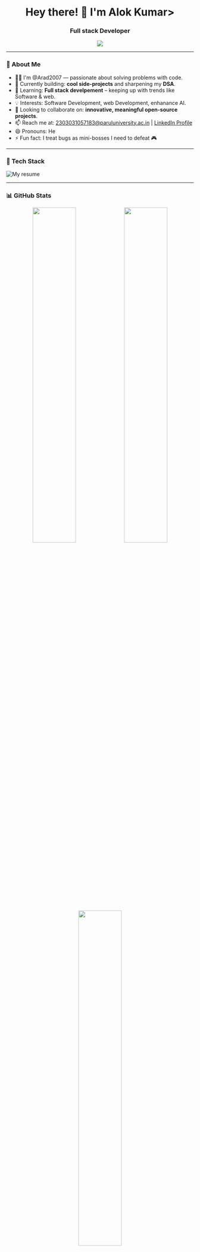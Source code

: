 <h1 align="center">Hey there! 👋 I'm Alok Kumar>
<h3 align="center"> Full stack Developer </h3>

<p align="center">
  <img src="https://myways-public-data-prod.s3.ap-south-1.amazonaws.com/myways-resource-library/blogs/roadmap-to-become-a-full-stack-developer_Image_blogs.png alt="Typing SVG" />
</p>

---

### 🧠 About Me

- 👨‍💻 I'm @Arad2007 — passionate about solving problems with code.
- 🔭 Currently building: **cool side-projects** and sharpening my **DSA**.
- 🌱 Learning: **Full stack develpement** – keeping up with trends like Software & web.
- 💡 Interests: Software Development, web Development, enhanance AI. 
- 🤝 Looking to collaborate on: **innovative, meaningful open-source projects**.
- 📫 Reach me at: 2303031057183@paruluniversity.ac.in | [LinkedIn Profile](https://www.linkedin.com/in/alok-kumar-208b12262/)
- 😄 Pronouns: He
- ⚡ Fun fact: I treat bugs as mini-bosses I need to defeat 🎮

---

### 💼 Tech Stack

![My resume](https://arad2007.github.io/resume/)

---

### 📊 GitHub Stats

<p align="center">
  <img src="https://github-readme-stats.vercel.app/api?username=Arad2007&show_icons=true&theme=tokyonight" width="48%"/>
  <img src="https://github-readme-streak-stats.herokuapp.com?user=Arad2007&theme=tokyonight" width="48%"/>
</p>

<p align="center">
  <img src="https://github-readme-stats.vercel.app/api/top-langs/?username=Arad2007&layout=compact&theme=tokyonight" width="48%"/>
</p>

---

### 🧩 Currently Working On

- 🚀 Personal projects to apply new tech
- 📝 Writing clean, efficient, and maintainable code
- 📚 Participating in coding challenges on LeetCode & HackerRank & Hackathon.

---

### 📫 Let’s Connect!

<p align="center">
  <a href="https://linkedin.com/in/your-link" target="_blank"><img src="https://img.shields.io/badge/LinkedIn-blue?style=for-the-badge&logo=linkedin"></a>
  <a href="mailto:youremail@example.com"><img src="https://img.shields.io/badge/Gmail-red?style=for-the-badge&logo=gmail&logoColor=white"></a>
  <a href="https://github.com/Arad2007"><img src="https://img.shields.io/badge/GitHub-100000?style=for-the-badge&logo=github&logoColor=white"></a>
</p>

---

> _“First, solve the problem. Then, write the code.” – Alok Kumar_

Thanks for visiting! 🌟 Don't forget to ⭐ some repos if you like what you see!
